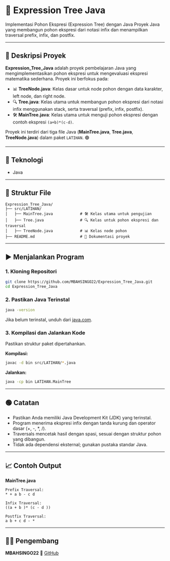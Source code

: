 # 📝 Expression Tree Java

Implementasi Pohon Ekspresi (Expression Tree) dengan Java
Proyek Java yang membangun pohon ekspresi dari notasi infix dan menampilkan traversal prefix, infix, dan postfix.

---

## 📖 Deskripsi Proyek

**Expression\_Tree\_Java** adalah proyek pembelajaran Java yang mengimplementasikan pohon ekspresi untuk mengevaluasi ekspresi matematika sederhana. Proyek ini berfokus pada:

* 📊 **TreeNode.java**: Kelas dasar untuk node pohon dengan data karakter, left node, dan right node.
* 🔍 **Tree.java**: Kelas utama untuk membangun pohon ekspresi dari notasi infix menggunakan stack, serta traversal (prefix, infix, postfix).
* 🛠️ **MainTree.java**: Kelas utama untuk menguji pohon ekspresi dengan contoh ekspresi `(a+b)*(c-d)`.

Proyek ini terdiri dari tiga file Java (**MainTree.java**, **Tree.java**, **TreeNode.java**) dalam paket `LATIHAN`. 🟢

---

## 🧠 Teknologi

* Java

---

## 📂 Struktur File

```
Expression_Tree_Java/
├── src/LATIHAN/
│   ├── MainTree.java            # 🛠️ Kelas utama untuk pengujian
│   ├── Tree.java                # 🔍 Kelas untuk pohon ekspresi dan traversal
│   ├── TreeNode.java            # 📊 Kelas node pohon
├── README.md                    # 📖 Dokumentasi proyek
```

---

## ▶️ Menjalankan Program

### 1. Kloning Repositori

```bash
git clone https://github.com/MBAHSINGO22/Expression_Tree_Java.git
cd Expression_Tree_Java
```

### 2. Pastikan Java Terinstal

```bash
java -version
```

Jika belum terinstal, unduh dari [java.com](https://www.java.com).

### 3. Kompilasi dan Jalankan Kode

Pastikan struktur paket dipertahankan.

**Kompilasi:**

```bash
javac -d bin src/LATIHAN/*.java
```

**Jalankan:**

```bash
java -cp bin LATIHAN.MainTree
```

---

## 🟢 Catatan

* Pastikan Anda memiliki Java Development Kit (JDK) yang terinstal.
* Program menerima ekspresi infix dengan tanda kurung dan operator dasar (+, -, \*, /).
* Traversals mencetak hasil dengan spasi, sesuai dengan struktur pohon yang dibangun.
* Tidak ada dependensi eksternal; gunakan pustaka standar Java.

---

## 📈 Contoh Output

**MainTree.java**

```
Prefix Traversal:
* + a b - c d

Infix Traversal:
((a + b )* (c - d ))

Postfix Traversal:
a b + c d - *
```

---

## 👨‍💻 Pengembang

**MBAHSINGO22**
🔗 [GitHub](https://github.com/MBAHSINGO22)
